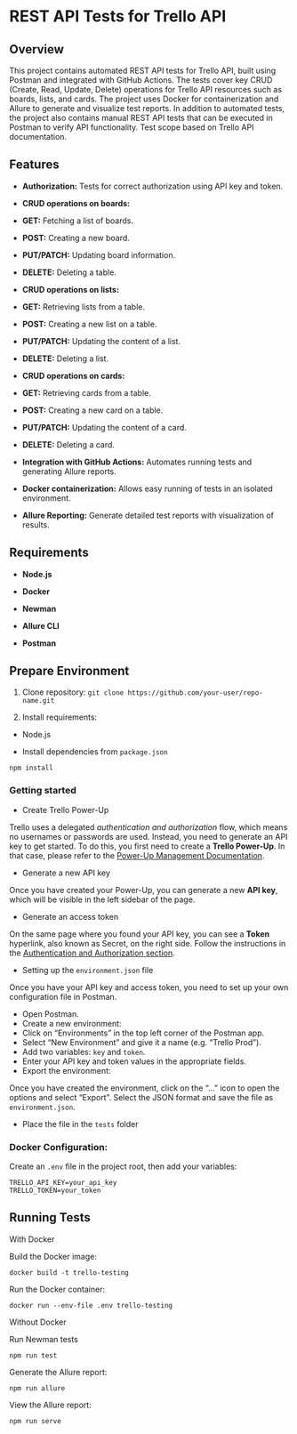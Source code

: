 # REST API Tests for Trello API

## Overview

This project contains automated REST API tests for Trello API, built using Postman and integrated with GitHub Actions. The tests cover key CRUD (Create, Read, Update, Delete) operations for Trello API resources such as boards, lists, and cards. The project uses Docker for containerization and Allure to generate and visualize test reports. In addition to automated tests, the project also contains manual REST API tests that can be executed in Postman to verify API functionality. Test scope based on Trello API documentation.

## Features

- **Authorization:** Tests for correct authorization using API key and token.

- **CRUD operations on boards:**
- **GET:** Fetching a list of boards.
- **POST:** Creating a new board.
- **PUT/PATCH:** Updating board information.
- **DELETE:** Deleting a table.

- **CRUD operations on lists:**
- **GET:** Retrieving lists from a table.
- **POST:** Creating a new list on a table.
- **PUT/PATCH:** Updating the content of a list.
- **DELETE:** Deleting a list.

- **CRUD operations on cards:**
- **GET:** Retrieving cards from a table.
- **POST:** Creating a new card on a table.
- **PUT/PATCH:** Updating the content of a card.
- **DELETE:** Deleting a card.

- **Integration with GitHub Actions:** Automates running tests and generating Allure reports.

- **Docker containerization:** Allows easy running of tests in an isolated environment.

- **Allure Reporting:** Generate detailed test reports with visualization of results.

## Requirements

- **Node.js**

- **Docker**

- **Newman**

- **Allure CLI**

- **Postman**

## Prepare Environment

1. Clone repository: `git clone https://github.com/your-user/repo-name.git`

2. Install requirements:

- Node.js

- Install dependencies from `package.json`

```
npm install
```

### Getting started

- Create Trello Power-Up

Trello uses a delegated _authentication and authorization_ flow, which means no usernames or passwords are used. Instead, you need to generate an API key to get started. To do this, you first need to create a **Trello Power-Up**. In that case, please refer to the [Power-Up Management Documentation](https://developer.atlassian.com/cloud/trello/guides/power-ups/managing-power-ups/#adding-a-new-custom-power-up).

- Generate a new API key

Once you have created your Power-Up, you can generate a new **API key**, which will be visible in the left sidebar of the page.

- Generate an access token

On the same page where you found your API key, you can see a **Token** hyperlink, also known as Secret, on the right side. Follow the instructions in the [Authentication and Authorization section](https://developer.atlassian.com/cloud/trello/guides/rest-api/api-introduction/#authentication-and-authorization).

- Setting up the `environment.json` file

Once you have your API key and access token, you need to set up your own configuration file in Postman.

- Open Postman.
- Create a new environment:
- Click on “Environments” in the top left corner of the Postman app.
- Select “New Environment” and give it a name (e.g. “Trello Prod”).
- Add two variables: `key` and `token`.
- Enter your API key and token values ​​in the appropriate fields.
- Export the environment:

Once you have created the environment, click on the “…” icon to open the options and select “Export”. Select the JSON format and save the file as `environment.json`.
- Place the file in the `tests` folder

### Docker Configuration:

Create an `.env` file in the project root, then add your variables:

```
TRELLO_API_KEY=your_api_key
TRELLO_TOKEN=your_token
```

## Running Tests

With Docker

Build the Docker image:

```
docker build -t trello-testing
```

Run the Docker container:

```
docker run --env-file .env trello-testing
```

Without Docker

Run Newman tests

```
npm run test
```

Generate the Allure report:

```
npm run allure
```

View the Allure report:

```
npm run serve
```